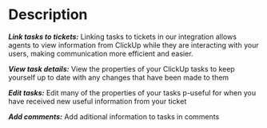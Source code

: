 Description
======

***Link tasks to tickets:*** Linking tasks to tickets in our integration allows agents to view information from ClickUp while they are interacting with your users, making communication more efficient and easier.

***View task details:*** View the properties of your ClickUp tasks to keep yourself up to date with any changes that have been made to them

***Edit tasks:*** Edit many of the properties of your tasks p-useful for when you have received new useful information from your ticket

***Add comments:*** Add aditional information to tasks in comments
